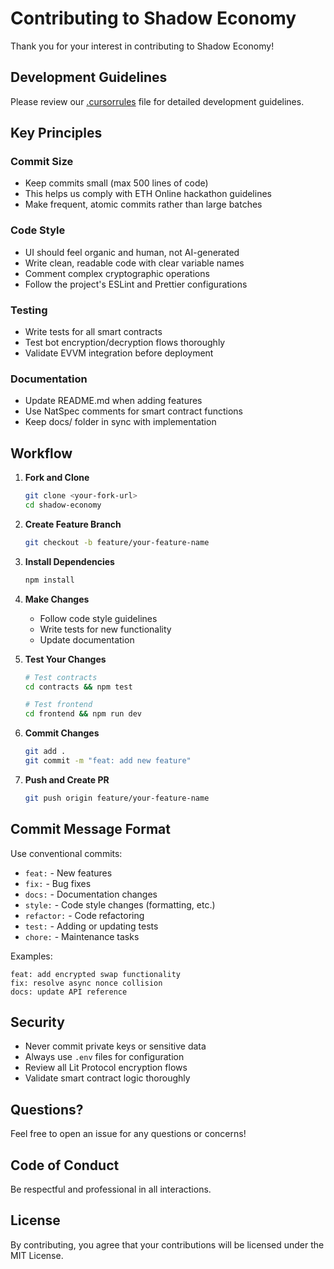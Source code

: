 # Contributing to Shadow Economy

Thank you for your interest in contributing to Shadow Economy!

## Development Guidelines

Please review our [.cursorrules](.cursorrules) file for detailed development guidelines.

## Key Principles

### Commit Size
- Keep commits small (max 500 lines of code)
- This helps us comply with ETH Online hackathon guidelines
- Make frequent, atomic commits rather than large batches

### Code Style
- UI should feel organic and human, not AI-generated
- Write clean, readable code with clear variable names
- Comment complex cryptographic operations
- Follow the project's ESLint and Prettier configurations

### Testing
- Write tests for all smart contracts
- Test bot encryption/decryption flows thoroughly
- Validate EVVM integration before deployment

### Documentation
- Update README.md when adding features
- Use NatSpec comments for smart contract functions
- Keep docs/ folder in sync with implementation

## Workflow

1. **Fork and Clone**
   ```bash
   git clone <your-fork-url>
   cd shadow-economy
   ```

2. **Create Feature Branch**
   ```bash
   git checkout -b feature/your-feature-name
   ```

3. **Install Dependencies**
   ```bash
   npm install
   ```

4. **Make Changes**
   - Follow code style guidelines
   - Write tests for new functionality
   - Update documentation

5. **Test Your Changes**
   ```bash
   # Test contracts
   cd contracts && npm test
   
   # Test frontend
   cd frontend && npm run dev
   ```

6. **Commit Changes**
   ```bash
   git add .
   git commit -m "feat: add new feature"
   ```

7. **Push and Create PR**
   ```bash
   git push origin feature/your-feature-name
   ```

## Commit Message Format

Use conventional commits:
- `feat:` - New features
- `fix:` - Bug fixes
- `docs:` - Documentation changes
- `style:` - Code style changes (formatting, etc.)
- `refactor:` - Code refactoring
- `test:` - Adding or updating tests
- `chore:` - Maintenance tasks

Examples:
```
feat: add encrypted swap functionality
fix: resolve async nonce collision
docs: update API reference
```

## Security

- Never commit private keys or sensitive data
- Always use `.env` files for configuration
- Review all Lit Protocol encryption flows
- Validate smart contract logic thoroughly

## Questions?

Feel free to open an issue for any questions or concerns!

## Code of Conduct

Be respectful and professional in all interactions.

## License

By contributing, you agree that your contributions will be licensed under the MIT License.

